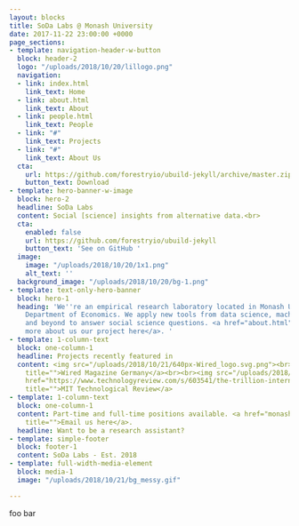 ```yaml
---
layout: blocks
title: SoDa Labs @ Monash University
date: 2017-11-22 23:00:00 +0000
page_sections:
- template: navigation-header-w-button
  block: header-2
  logo: "/uploads/2018/10/20/lillogo.png"
  navigation:
  - link: index.html
    link_text: Home
  - link: about.html
    link_text: About
  - link: people.html
    link_text: People
  - link: "#"
    link_text: Projects
  - link: "#"
    link_text: About Us
  cta:
    url: https://github.com/forestryio/ubuild-jekyll/archive/master.zip
    button_text: Download
- template: hero-banner-w-image
  block: hero-2
  headline: SoDa Labs
  content: Social [science] insights from alternative data.<br>
  cta:
    enabled: false
    url: https://github.com/forestryio/ubuild-jekyll
    button_text: 'See on GitHub '
  image:
    image: "/uploads/2018/10/20/1x1.png"
    alt_text: ''
  background_image: "/uploads/2018/10/20/bg-1.png"
- template: text-only-hero-banner
  block: hero-1
  heading: 'We''re an empirical research laboratory located in Monash University''s
    Department of Economics. We apply new tools from data science, machine learning,
    and beyond to answer social science questions. <a href="about.html" title="About">Read
    more about us our project here</a>. '
- template: 1-column-text
  block: one-column-1
  headline: Projects recently featured in
  content: <img src="/uploads/2018/10/21/640px-Wired_logo.svg.png"><br><a href=""
    title="">Wired Magazine Germany</a><br><br><img src="/uploads/2018/10/21/logo-mit-technology-review-180x180.png"><br><a
    href="https://www.technologyreview.com/s/603541/the-trillion-internet-observations-showing-how-global-sleep-patterns-are-changing/"
    title="">MIT Technological Review</a>
- template: 1-column-text
  block: one-column-1
  content: Part-time and full-time positions available. <a href="monashsodalabs@gmail.com"
    title="">Email us here</a>.
  headline: Want to be a research assistant?
- template: simple-footer
  block: footer-1
  content: SoDa Labs - Est. 2018
- template: full-width-media-element
  block: media-1
  image: "/uploads/2018/10/21/bg_messy.gif"

---
```

foo bar